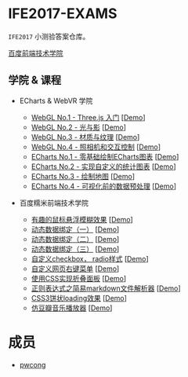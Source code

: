 # IFE2017-EXAMS

`IFE2017` 小测验答案仓库。

[百度前端技术学院](http://ife.baidu.com/)

## 学院 & 课程

* ECharts & WebVR 学院
    * [WebGL No.1 - Three.js 入门](https://github.com/pwcong/IFE2017-EXAMS/tree/master/src/ECharts%26WebVR/WebGL-01) [[Demo](http://pwcong.me/IFE2017-EXAMS/src/ECharts&WebVR/WebGL-01/)]
    * [WebGL No.2 - 光与影](https://github.com/pwcong/IFE2017-EXAMS/tree/master/src/ECharts%26WebVR/WebGL-02) [[Demo](http://pwcong.me/IFE2017-EXAMS/src/ECharts&WebVR/WebGL-02/)]
    * [WebGL No.3 - 材质与纹理](https://github.com/pwcong/IFE2017-EXAMS/tree/master/src/ECharts%26WebVR/WebGL-03) [[Demo](http://pwcong.me/IFE2017-EXAMS/src/ECharts&WebVR/WebGL-03/)]
    * [WebGL No.4 - 照相机和交互控制](https://github.com/pwcong/IFE2017-EXAMS/tree/master/src/ECharts%26WebVR/WebGL-04) [[Demo](http://pwcong.me/IFE2017-EXAMS/src/ECharts&WebVR/WebGL-04/)]
    * [ECharts No.1 - 零基础绘制ECharts图表](https://github.com/pwcong/IFE2017-EXAMS/tree/master/src/ECharts%26WebVR/ECharts-01) [[Demo](http://pwcong.me/IFE2017-EXAMS/src/ECharts&WebVR/ECharts-01/)]
    * [ECharts No.2 - 实现自定义的统计图表](https://github.com/pwcong/IFE2017-EXAMS/tree/master/src/ECharts%26WebVR/ECharts-02) [[Demo](http://pwcong.me/IFE2017-EXAMS/src/ECharts&WebVR/ECharts-02/)]
    * [ECharts No.3 - 绘制地图](https://github.com/pwcong/IFE2017-EXAMS/tree/master/src/ECharts%26WebVR/ECharts-03) [[Demo](http://pwcong.me/IFE2017-EXAMS/src/ECharts&WebVR/ECharts-03/)]
    * [ECharts No.4 - 可视化前的数据预处理](https://github.com/pwcong/IFE2017-EXAMS/tree/master/src/ECharts%26WebVR/ECharts-04) [[Demo](http://pwcong.me/IFE2017-EXAMS/src/ECharts&WebVR/ECharts-04/)]
    

* 百度糯米前端技术学院
    * [有趣的鼠标悬浮模糊效果](https://github.com/pwcong/IFE2017-EXAMS/tree/master/src/Front-End/mouse-suspension-blur) [[Demo](http://pwcong.me/IFE2017-EXAMS/src/Front-End/mouse-suspension-blur/)]
    * [动态数据绑定（一）](https://github.com/pwcong/IFE2017-EXAMS/tree/master/src/Front-End/dynamic-bind-data-1) [[Demo](http://pwcong.me/IFE2017-EXAMS/src/Front-End/dynamic-bind-data-1/)]
    * [动态数据绑定（二）](https://github.com/pwcong/IFE2017-EXAMS/tree/master/src/Front-End/dynamic-bind-data-2) [[Demo](http://pwcong.me/IFE2017-EXAMS/src/Front-End/dynamic-bind-data-2/)]
    * [动态数据绑定（三）](https://github.com/pwcong/IFE2017-EXAMS/tree/master/src/Front-End/dynamic-bind-data-3) [[Demo](http://pwcong.me/IFE2017-EXAMS/src/Front-End/dynamic-bind-data-3/)]
    * [自定义checkbox， radio样式](https://github.com/pwcong/IFE2017-EXAMS/tree/master/src/Front-End/custom-checkbox-radio) [[Demo](http://pwcong.me/IFE2017-EXAMS/src/Front-End/custom-checkbox-radio/)]
    * [自定义网页右键菜单](https://github.com/pwcong/IFE2017-EXAMS/tree/master/src/Front-End/custom-right-menu) [[Demo](http://pwcong.me/IFE2017-EXAMS/src/Front-End/custom-right-menu/)]
    * [使用CSS实现折叠面板](https://github.com/pwcong/IFE2017-EXAMS/tree/master/src/Front-End/css-collapse-panel) [[Demo](http://pwcong.me/IFE2017-EXAMS/src/Front-End/css-collapse-panel/)]
    * [正则表达式之简易markdown文件解析器](https://github.com/pwcong/IFE2017-EXAMS/tree/master/src/Front-End/markdown-parser) [[Demo](http://pwcong.me/IFE2017-EXAMS/src/Front-End/markdown-parser/)]
    * [CSS3饼状loading效果](https://github.com/pwcong/IFE2017-EXAMS/tree/master/src/Front-End/css3-loading) [[Demo](http://pwcong.me/IFE2017-EXAMS/src/Front-End/css3-loading/)]
    * [仿豆瓣音乐播放器](https://github.com/pwcong/IFE2017-EXAMS/tree/master/src/Front-End/music-player) [[Demo](http://pwcong.me/IFE2017-EXAMS/src/Front-End/music-player/)]

# 成员

* [pwcong](https://github.com/pwcong)